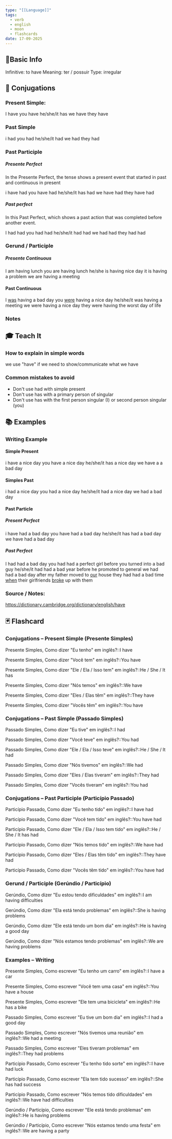 ```yaml
---
type: "[[Language]]"
tags:
  - verb
  - english
  - moon
  - flashcards
date: 17-09-2025
---
```

## 📌Basic Info

Infinitive: to have
Meaning: ter / possuir
Type: irregular
## 📝 Conjugations
### Present Simple: 
I have
you have
he/she/it has
we have
they have
### Past Simple 
i had
you had
he/she/it had
we had
they had
### Past Participle 

##### Presente Perfect

In the Presente Perfect, the tense shows a present event that started in past and continuous in present

i have had
you have had
he/she/it has had
we have had
they have had

##### Past perfect

In this Past Perfect, which shows a past action that was completed before another event.

I had had
you had had
he/she/it had had
we had had
they had had
### Gerund / Participle 
##### Presente Continuous
I am having lunch
you are having lunch
he/she is having nice day
it is having a problem
we are having a meeting
#### Past Continuous
I [was](be) having a bad day
you [were](be) having a nice day
he/she/it was having a meeting
we were having a nice day
they were having the worst day of life
### Notes

## 🎓 Teach It
### How to explain in simple words
we use "have" if we need to show/communicate what we have
### Common mistakes to avoid
- Don't use had with simple present
- Don't use has with a primary person of singular
- Don't use has with the first person singular (I) or second person singular (you)
## 📚 Examples
### Writing Example

#### Simple Present
i have a nice day
you have a nice day
he/she/it has a nice day
we have a a bad day
#### Simples Past
i had a nice day
you had a nice day
he/she/it had a nice day
we had a bad day

#### Past Particle
##### Present Perfect
i have had a bad day
you have had a bad day
he/she/it has had a bad day
we have had a bad day
##### Past Perfect
I had had a bad day
you had had a perfect girl before you turned into a bad guy
he/she/it had had a bad year before he promoted to general
we had had a bad day after my father moved to [our](https://dictionary.cambridge.org/dictionary/english/our) house
they had had a bad time [when](https://dictionary.cambridge.org/dictionary/english/when) their girlfriends [broke](https://dictionary.cambridge.org/dictionary/english/broke) up with them

### Source / Notes: 
https://dictionary.cambridge.org/dictionary/english/have
## 🃏 Flashcard
### Conjugations – Present Simple (Presente Simples)
Presente Simples, Como dizer "Eu tenho" em inglês?::I have
<!--SR:!2025-09-22,4,270-->
Presente Simples, Como dizer "Você tem" em inglês?::You have
<!--SR:!2025-09-21,3,250-->
Presente Simples, Como dizer "Ele / Ela / Isso tem" em inglês?::He / She / It has
<!--SR:!2025-09-21,3,250-->
Presente Simples, Como dizer "Nós temos" em inglês?::We have
<!--SR:!2025-09-21,3,250-->
Presente Simples, Como dizer "Eles / Elas têm" em inglês?::They have
<!--SR:!2025-09-21,3,250-->
Presente Simples, Como dizer "Vocês têm" em inglês?::You have
<!--SR:!2025-09-21,3,250-->
### Conjugations – Past Simple (Passado Simples)
Passado Simples, Como dizer "Eu tive" em inglês?::I had
<!--SR:!2025-09-21,3,250-->
Passado Simples, Como dizer "Você teve" em inglês?::You had
<!--SR:!2025-09-21,3,250-->
Passado Simples, Como dizer "Ele / Ela / Isso teve" em inglês?::He / She / It had
<!--SR:!2025-09-19,1,230-->
Passado Simples, Como dizer "Nós tivemos" em inglês?::We had
<!--SR:!2025-09-21,3,250-->
Passado Simples, Como dizer "Eles / Elas tiveram" em inglês?::They had
<!--SR:!2025-09-19,1,230-->
Passado Simples, Como dizer "Vocês tiveram" em inglês?::You had
<!--SR:!2025-09-21,3,250-->
### Conjugations – Past Participle (Particípio Passado)
Particípio Passado, Como dizer "Eu tenho tido" em inglês?::I have had
<!--SR:!2025-09-19,1,230-->
Particípio Passado, Como dizer "Você tem tido" em inglês?::You have had
<!--SR:!2025-09-19,1,230-->
Particípio Passado, Como dizer "Ele / Ela / Isso tem tido" em inglês?::He / She / It has had
<!--SR:!2025-09-21,3,250-->
Particípio Passado, Como dizer "Nós temos tido" em inglês?::We have had
<!--SR:!2025-09-21,3,250-->
Particípio Passado, Como dizer "Eles / Elas têm tido" em inglês?::They have had
<!--SR:!2025-09-19,1,230-->
Particípio Passado, Como dizer "Vocês têm tido" em inglês?::You have had
<!--SR:!2025-09-21,3,250-->
### Gerund / Participle (Gerúndio / Particípio)
Gerúndio, Como dizer "Eu estou tendo dificuldades" em inglês?::I am having difficulties
<!--SR:!2025-09-19,1,230-->
Gerúndio, Como dizer "Ela está tendo problemas" em inglês?::She is having problems
<!--SR:!2025-09-19,1,230-->
Gerúndio, Como dizer "Ele está tendo um bom dia" em inglês?::He is having a good day
<!--SR:!2025-09-21,3,250-->
Gerúndio, Como dizer "Nós estamos tendo problemas" em inglês?::We are having problems
<!--SR:!2025-09-19,1,230-->
### Examples – Writing
Presente Simples, Como escrever "Eu tenho um carro" em inglês?::I have a car
<!--SR:!2025-09-22,4,270-->
Presente Simples, Como escrever "Você tem uma casa" em inglês?::You have a house
<!--SR:!2025-09-22,4,270-->
Presente Simples, Como escrever "Ele tem uma bicicleta" em inglês?::He has a bike
<!--SR:!2025-09-19,1,230-->
Passado Simples, Como escrever "Eu tive um bom dia" em inglês?::I had a good day
<!--SR:!2025-09-19,1,230-->
Passado Simples, Como escrever "Nós tivemos uma reunião" em inglês?::We had a meeting
<!--SR:!2025-09-21,3,250-->
Passado Simples, Como escrever "Eles tiveram problemas" em inglês?::They had problems
<!--SR:!2025-09-19,1,230-->
Particípio Passado, Como escrever "Eu tenho tido sorte" em inglês?::I have had luck
<!--SR:!2025-09-21,3,250-->
Particípio Passado, Como escrever "Ela tem tido sucesso" em inglês?::She has had success
<!--SR:!2025-09-19,1,230-->
Particípio Passado, Como escrever "Nós temos tido dificuldades" em inglês?::We have had difficulties
<!--SR:!2025-09-21,3,250-->
Gerúndio / Particípio, Como escrever "Ele está tendo problemas" em inglês?::He is having problems
<!--SR:!2025-09-19,1,230-->
Gerúndio / Particípio, Como escrever "Nós estamos tendo uma festa" em inglês?::We are having a party
<!--SR:!2025-09-19,1,230-->
